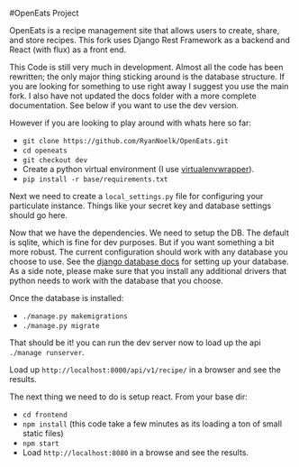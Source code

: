 #OpenEats Project

OpenEats is a recipe management site that allows users to create, share, and store recipes. This fork uses Django Rest Framework as a backend and React (with flux) as a front end. 
 
 This Code is still very much in development. Almost all the code has been rewritten; the only major thing sticking around is the database structure. If you are looking for something to use right away I suggest you use the main fork. I also have not updated the docs folder with a more complete documentation. See below if you want to use the dev version.

However if you are looking to play around with whats here so far:
* `git clone https://github.com/RyanNoelk/OpenEats.git`
* `cd openeats`
* `git checkout dev`
* Create a python virtual environment (I use [virtualenvwrapper](https://virtualenvwrapper.readthedocs.io/en/latest/)).
* `pip install -r base/requirements.txt`

Next we need to create a `local_settings.py` file for configuring your particulate instance. Things like your secret key and database settings should go here.

Now that we have the dependencies. We need to setup the DB. The default is sqlite, which is fine for dev purposes. But if you want something a bit more robust. The current configuration should work with any database you choose to use. See the [django database docs](https://docs.djangoproject.com/en/1.10/ref/settings/#std:setting-DATABASES) for setting up your database. As a side note, please make sure that you install any additional drivers that python needs to work with the database that you choose.

Once the database is installed:
* `./manage.py makemigrations`
* `./manage.py migrate`

That should be it! you can run the dev server now to load up the api `./manage runserver`.

Load up `http://localhost:8000/api/v1/recipe/` in a browser and see the results.


The next thing we need to do is setup react. From your base dir:
* `cd frontend` 
* `npm install` (this code take a few minutes as its loading a ton of small static files)
* `npm start`
* Load `http://localhost:8080` in a browse and see the results.
